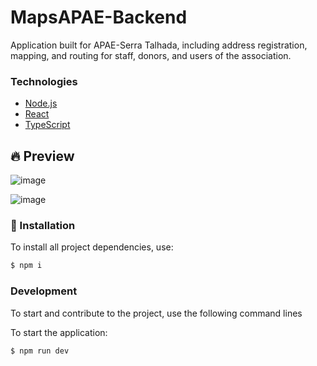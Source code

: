 # MapsAPAE-Backend
Application built for APAE-Serra Talhada, including address registration, mapping, and routing for staff, donors, and users of the association.


### Technologies 

  - [Node.js](https://nodejs.org/en/)
  - [React](https://reactjs.org/)
  - [TypeScript](https://www.typescriptlang.org/)

## 🔥 Preview
![image](https://user-images.githubusercontent.com/48795370/184543144-34e888d8-77d4-498a-9b57-543bc26f7bca.png)

![image](https://user-images.githubusercontent.com/48795370/184509299-36c55b27-b646-493a-86cf-5795cd02f590.png)


### 🚀 Installation

To install all project dependencies, use:

```sh
$ npm i
```

### Development

To start and contribute to the project, use the following command lines

To start the application:

```sh
$ npm run dev
```

